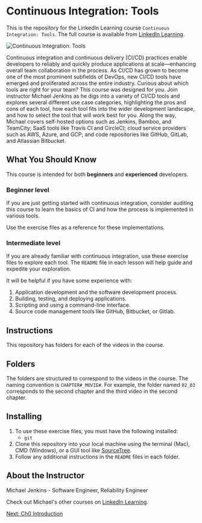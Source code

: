 # Continuous Integration: Tools
This is the repository for the LinkedIn Learning course `Continuous Integration: Tools`.  The full course is available from [LinkedIn Learning][lil-course-url].

![Continuous Integration: Tools][lil-thumbnail-url]

Continuous integration and continuous delivery (CI/CD) practices enable developers to reliably and quickly produce applications at scale—enhancing overall team collaboration in the process. As CI/CD has grown to become one of the most prominent subfields of DevOps, new CI/CD tools have emerged and proliferated across the entire industry. Curious about which tools are right for your team? This course was designed for you. Join instructor Michael Jenkins as he digs into a variety of CI/CD tools and explores several different use case categories, highlighting the pros and cons of each tool, how each tool fits into the wider development landscape, and how to select the tool that will work best for you. Along the way, Michael covers self-hosted options such as Jenkins, Bamboo, and TeamCity; SaaS tools like Travis CI and CircleCI; cloud service providers such as AWS, Azure, and GCP; and code repositories like GitHub, GitLab, and Atlassian Bitbucket.

## What You Should Know
This course is intended for both **beginners** and **experienced** developers.

### Beginner level
If you are just getting started with continuous integration, consider auditing this course to learn the basics of CI and how the process is implemented in various tools.

Use the exercise files as a reference for these implementations.

### Intermediate level
If you are already familiar with continuous integration, use these exercise files to explore each tool.  The `README` file in each lesson will help guide and expedite your exploration.

It will be helpful if you have some experience with:

1. Application development and the software development process.
2. Building, testing, and deploying applications.
3. Scripting and using a command-line interface.
4. Source code management tools like GitHub, Bitbucket, or Gitlab.

## Instructions
This repository has folders for each of the videos in the course.

## Folders
The folders are structured to correspond to the videos in the course. The naming convention is `CHAPTER#_MOVIE#`. For example, the folder named `02_03` corresponds to the second chapter and the third video in the second chapter.

## Installing
1. To use these exercise files, you must have the following installed:
	- `git`
1. Clone this repository into your local machine using the terminal (Mac), CMD (Windows), or a GUI tool like [SourceTree](https://www.sourcetreeapp.com/).
3. Follow any additional instructions in the `README` files in each folder.

## About the Instructor
Michael Jenkins - Software Engineer, Reliability Engineer

Check out Michael's other courses on [LinkedIn Learning](https://www.linkedin.com/learning/instructors/michael-jenkins).

[0]: # (Replace these placeholder URLs with actual course URLs)

[lil-course-url]: https://www.linkedin.com/learning/
[lil-thumbnail-url]: https://media.licdn.com/dms/image/D4D0DAQF_XV39CwrXiw/learning-public-crop_675_1200/0/1702073152131?e=2147483647&v=beta&t=8XvqzqvYCEOI47pNrJGwVbSzoQM582hCOx-de2bmM4E

[Next: Ch0 Introduction](./ch0_introduction/README.md)
